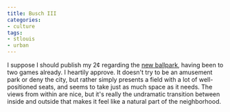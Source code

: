 ```yaml
---
title: Busch III
categories:
- culture
tags:
- stlouis
- urban
---
```


I suppose I should publish my 2¢ regarding the [new ballpark][1], having been to two games already.  I heartily approve.  It doesn't try to be an amusement park or deny the city, but rather simply presents a field with a lot of well-positioned seats, and seems to take just as much space as it needs.  The views from within are nice, but it's really the undramatic transition between inside and outside that makes it feel like a natural part of the neighborhood.

   [1]: http://stlouis.cardinals.mlb.com/NASApp/mlb/stl/ballpark/
